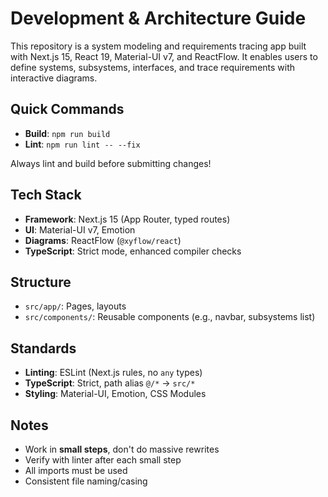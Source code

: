 # Development & Architecture Guide

This repository is a system modeling and requirements tracing app built with Next.js 15, React 19, Material-UI v7, and ReactFlow. It enables users to define systems, subsystems, interfaces, and trace requirements with interactive diagrams.

## Quick Commands

- **Build**: `npm run build`
- **Lint**: `npm run lint -- --fix`

Always lint and build before submitting changes!

## Tech Stack

- **Framework**: Next.js 15 (App Router, typed routes)
- **UI**: Material-UI v7, Emotion
- **Diagrams**: ReactFlow (`@xyflow/react`)
- **TypeScript**: Strict mode, enhanced compiler checks

## Structure

- `src/app/`: Pages, layouts
- `src/components/`: Reusable components (e.g., navbar, subsystems list)

## Standards

- **Linting**: ESLint (Next.js rules, no `any` types)
- **TypeScript**: Strict, path alias `@/*` → `src/*`
- **Styling**: Material-UI, Emotion, CSS Modules

## Notes

- Work in **small steps**, don't do massive rewrites
- Verify with linter after each small step
- All imports must be used
- Consistent file naming/casing

